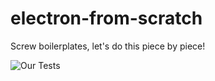 # electron-from-scratch
Screw boilerplates, let's do this piece by piece!

![Our Tests](https://github.com/mcgrue/electron-from-scratch/actions/workflows/build.yml/badge.svg)
